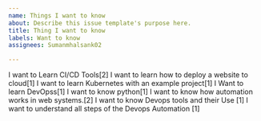 ```yaml
---
name: Things I want to know
about: Describe this issue template's purpose here.
title: Thing I want to know
labels: Want to know
assignees: Sumanmhalsank02

---
```


I want to Learn CI/CD Tools[2]
I want to learn how to deploy a website to cloud[1]
I want to learn Kubernetes with an example project[1]
I Want to learn DevOpss[1]
I want to know python[1]
I want to know how automation works in web systems.[2]
I want to know Devops tools and their Use [1]
I want to understand all steps of the Devops Automation [1]
